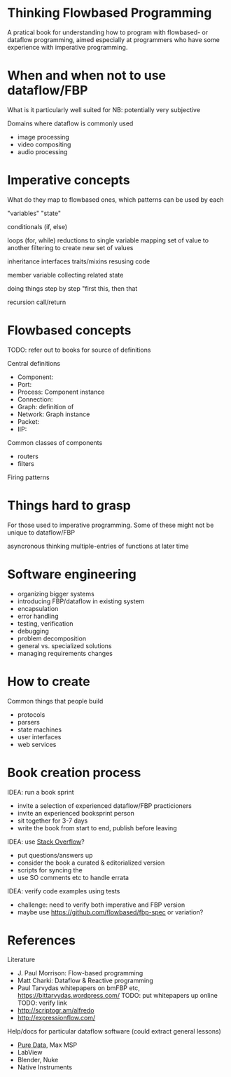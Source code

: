 
Thinking Flowbased Programming
==============================
A pratical book for understanding how to program
with flowbased- or dataflow programming,
aimed especially at programmers who have
some experience with imperative programming.

When and when not to use dataflow/FBP
=====================
What is it particularly well suited for
NB: potentially very subjective

Domains where dataflow is commonly used

* image processing
* video compositing
* audio processing



Imperative concepts
====================
What do they map to flowbased ones,
which patterns can be used by each

"variables"
"state"

conditionals (if, else)

loops (for, while)
    reductions to single variable
    mapping set of value to another
    filtering to create new set of values

inheritance
    interfaces
    traits/mixins
    resusing code

member variable
    collecting related state

doing things step by step
"first this, then that

recursion
call/return

Flowbased concepts
==================
TODO: refer out to books for source of definitions

Central definitions

* Component: 
* Port:
* Process: Component instance
* Connection: 
* Graph: definition of 
* Network: Graph instance
* Packet:
* IIP:

Common classes of components

* routers
* filters

Firing patterns


Things hard to grasp
================
For those used to imperative programming.
Some of these might not be unique to dataflow/FBP

asyncronous thinking
multiple-entries of functions at later time


Software engineering
====================
* organizing bigger systems
* introducing FBP/dataflow in existing system
* encapsulation
* error handling
* testing, verification
* debugging
* problem decomposition
* general vs. specialized solutions
* managing requirements changes



How to create
===============
Common things that people build

* protocols
* parsers
* state machines
* user interfaces
* web services

Book creation process
=====================

IDEA: run a book sprint

* invite a selection of experienced dataflow/FBP practicioners
* invite an experienced booksprint person
* sit together for 3-7 days
* write the book from start to end, publish before leaving

IDEA: use [Stack Overflow](stackoverflow.com)?

* put questions/answers up
* consider the book a curated & editorialized version
* scripts for syncing the
* use SO comments etc to handle errata


IDEA: verify code examples using tests

* challenge: need to verify both imperative and FBP version
* maybe use https://github.com/flowbased/fbp-spec or variation?

References
===========

Literature

* J. Paul Morrison: Flow-based programming
* Matt Charki: Dataflow & Reactive programming
* Paul Tarvydas whitepapers on bmFBP etc, https://bittarvydas.wordpress.com/
TODO: put whitepapers up online
TODO: verify link
* http://scriptogr.am/alfredo
* http://expressionflow.com/

Help/docs for particular dataflow software (could extract general lessons)

* [Pure Data](https://puredata.info/docs/BooksAboutPd/), Max MSP
* LabView
* Blender, Nuke
* Native Instruments



